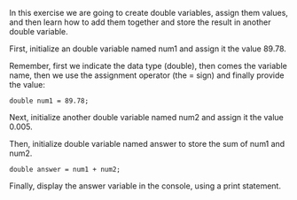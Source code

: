 In this exercise we are going to create double variables, assign them values, and then learn how to add them together and store the result in another double variable.

First, initialize an double variable named num1 and assign it the value 89.78.

Remember, first we indicate the data type (double), then comes the variable name, then we use the assignment operator (the = sign) and finally provide the value:
```
double num1 = 89.78;
```
Next, initialize another double variable named num2 and assign it the value 0.005.

Then, initialize double variable named  answer to store the sum of num1 and num2.
```
double answer = num1 + num2;
```
Finally, display the answer variable in the console, using a print statement. 